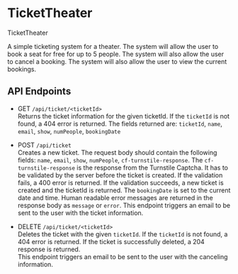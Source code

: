 # TicketTheater

TicketTheater

A simple ticketing system for a theater. The system will allow the user to book a seat for free for up to 5 people. The system will also allow the user to cancel a booking. The system will also allow the user to view the current bookings.

## API Endpoints

- GET `/api/ticket/<ticketId>`  
  Returns the ticket information for the given ticketId. If the `ticketId` is not found, a 404 error is returned. The fields returned are: `ticketId`, `name`, `email`, `show`, `numPeople`, `bookingDate`

- POST `/api/ticket`  
  Creates a new ticket. The request body should contain the following fields: `name`, `email`, `show`, `numPeople`, `cf-turnstile-response`. The `cf-turnstile-response` is the response from the Turnstile Captcha. It has to be validated by the server before the ticket is created. If the validation fails, a 400 error is returned. If the validation succeeds, a new ticket is created and the ticketId is returned. The `bookingDate` is set to the current date and time. Human readable error messages are returned in the response body as `message` or `error`.
  This endpoint triggers an email to be sent to the user with the ticket information.

- DELETE `/api/ticket/<ticketId>`  
  Deletes the ticket with the given `ticketId`. If the `ticketId` is not found, a 404 error is returned. If the ticket is successfully deleted, a 204 response is returned.  
  This endpoint triggers an email to be sent to the user with the canceling information.
